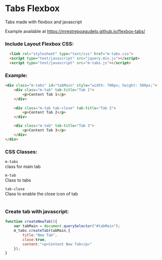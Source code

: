 <h1> Tabs Flexbox </h1>
Tabs made with flexbox and javascript

Example available at https://mrestrepoagudelo.github.io/flexbox-tabs/

<h3>Include Layout Flexbox CSS:</h4>

```html
  <link rel="stylesheet" type="text/css" href="m-tabs.css">
  <script type="text/javascript" src="jquery.min.js"></script>
  <script type="text/javascript" src="m-tabs.js"></script>
```

<h3>Example:</h4>

```html
<div class="m-tabs" id="tabMain" style="width: 700px; height: 500px;">
    <div class="m-tab" tab-title="Tab 1">
        <p>Content Tab 1</p>
    </div>
  
    <div class="m-tab tab-close" tab-title="Tab 2">
        <p>Content Tab 2</p>
    </div>

    <div class="m-tab" tab-title="Tab 3">
        <p>Content Tab 3</p>
    </div>
</div>
```


<h3>CSS Classes:</h4>

`m-tabs` <br>
class for main tab<br>

`m-tab` <br>
Class to tabs<br>

`tab-close` <br>
Class to enable the close icon of tab<br><br>

<h3>Create tab with javascript:</h4>

```javascript
function createNewTab(){
    var tabMain = document.querySelector("#tabMain");
    m_tabs.createTab(tabMain,{
        title:"New Tab",
        close:true,
        content:"<p>Content New Tab</p>"
    });
}
```
